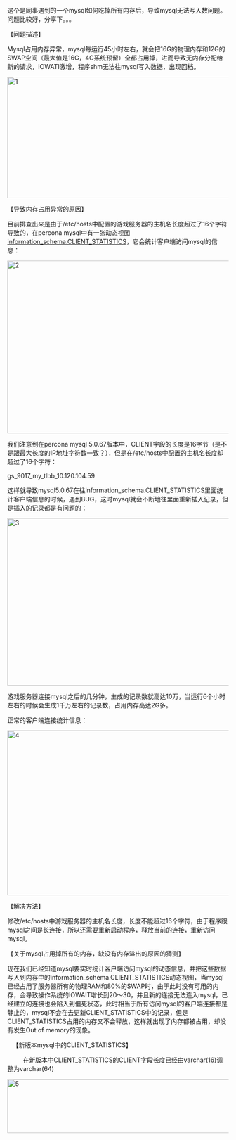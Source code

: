 <!--
author: beebol
date: 2014-05-04 18:26:02
title: percona-mysql内存使用异常问题
tags: 
category: Mysql
status: publish
summary: 这个是同事遇到的一个mysql如何吃掉所有内存后，导致mysql无法写入数问题。问题比较好，分享下。。。【问题描述】Mysql占用内存异常，mysql每运行45小时左右，就会把16G的物理内存和12G的SWAP空间（最大值是16G，4G系统预留）全都占用掉，进而导致无内存分配给新
-->

这个是同事遇到的一个mysql如何吃掉所有内存后，导致mysql无法写入数问题。问题比较好，分享下。。。

【问题描述】

Mysql占用内存异常，mysql每运行45小时左右，就会把16G的物理内存和12G的SWAP空间（最大值是16G，4G系统预留）全都占用掉，进而导致无内存分配给新的请求，IOWATI激增，程序shm无法往mysql写入数据，出现回档。

<a href="http://www.itopers.com/wp-content/uploads/2014/05/1.png"><img class="alignnone size-full wp-image-673" alt="1" src="http://www.itopers.com/wp-content/uploads/2014/05/1.png" width="660" height="276" /></a>

【导致内存占用异常的原因】

目前排查出来是由于/etc/hosts中配置的游戏服务器的主机名长度超过了16个字符导致的，在percona mysql中有一张动态视图<a href="http://www.percona.com/doc/percona-server/5.1/diagnostics/user_stats.html">information_schema.CLIENT_STATISTICS</a>，它会统计客户端访问mysql的信息：

<a href="http://www.itopers.com/wp-content/uploads/2014/05/2.jpg"><img class="alignnone size-full wp-image-674" alt="2" src="http://www.itopers.com/wp-content/uploads/2014/05/2.jpg" width="554" height="393" /></a>

我们注意到在percona mysql 5.0.67版本中，CLIENT字段的长度是16字节（是不是跟最大长度的IP地址字符数一致？），但是在/etc/hosts中配置的主机名长度却超过了16个字符：

gs_9017_my_tlbb_10.120.104.59

这样就导致mysql5.0.67在往information_schema.CLIENT_STATISTICS里面统计客户端信息的时候，遇到BUG，这时mysql就会不断地往里面重新插入记录，但是插入的记录都是有问题的：

<a href="http://www.itopers.com/wp-content/uploads/2014/05/3.jpg"><img class="alignnone size-full wp-image-675" alt="3" src="http://www.itopers.com/wp-content/uploads/2014/05/3.jpg" width="537" height="381" /></a>

游戏服务器连接mysql之后的几分钟，生成的记录数就高达10万，当运行6个小时左右的时候会生成1千万左右的记录数，占用内存高达2G多。

正常的客户端连接统计信息：

<a href="http://www.itopers.com/wp-content/uploads/2014/05/4.png"><img class="alignnone size-full wp-image-676" alt="4" src="http://www.itopers.com/wp-content/uploads/2014/05/4.png" width="549" height="375" /></a>

【解决方法】

修改/etc/hosts中游戏服务器的主机名长度，长度不能超过16个字符，由于程序跟mysql之间是长连接，所以还需要重新启动程序，释放当前的连接，重新访问mysql。

【关于mysql占用掉所有的内存，缺没有内存溢出的原因的猜测】

现在我们已经知道mysql要实时统计客户端访问mysql的动态信息，并把这些数据写入到内存中的information_schema.CLIENT_STATISTICS动态视图，当mysql已经占用了服务器所有的物理RAM和80%的SWAP时，由于此时没有可用的内存，会导致操作系统的IOWAIT增长到20～30，并且新的连接无法连入mysql，已经建立的连接也会陷入到僵死状态，此时相当于所有访问mysql的客户端连接都是静止的，mysql不会在去更新CLIENT_STATISTICS中的记录，但是CLIENT_STATISTICS占用的内存又不会释放，这样就出现了内存都被占用，却没有发生Out of memory的现象。
<p align="left">   【新版本mysql中的CLIENT_STATISTICS】</p>
         在新版本中CLIENT_STATISTICS的CLIENT字段长度已经由varchar(16)调整为varchar(64)

<a href="http://www.itopers.com/wp-content/uploads/2014/05/5.png"><img class="alignnone size-full wp-image-677" alt="5" src="http://www.itopers.com/wp-content/uploads/2014/05/5.png" width="592" height="123" /></a>

&nbsp;

&nbsp;